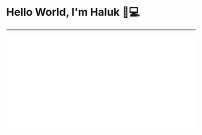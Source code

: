 # Hello World, I'm Haluk 👋:computer:
--------------------------------------------
![](https://github.com/kicikhaluk/kicikhaluk/blob/main/header.svg)

<!--
**kicikhaluk/kicikhaluk** is a ✨ _special_ ✨ repository because its `README.md` (this file) appears on your GitHub profile.

Here are some ideas to get you started:

- 🔭 I’m currently working on ...
- 🌱 I’m currently learning ...
- 👯 I’m looking to collaborate on ...
- 🤔 I’m looking for help with ...
- 💬 Ask me about ...
- 📫 How to reach me: ...
- 😄 Pronouns: ...
- ⚡ Fun fact: ...
-->
